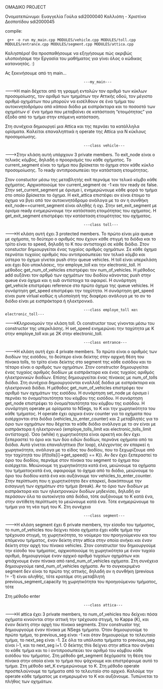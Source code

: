 OMAΔIKO PROJECT

Ονοματεπώνυμο:  Ευαγγελία Γούλα  sdi2000040
                Καλλιόπη - Χριστίνα Δεσποτίδου sdi2000045

compile:

     g++ -o run my_main.cpp MODULES/vehicle.cpp MODULES/toll.cpp MODULES/entrance.cpp MODULES/segment.cpp MODULES/attica.cpp                

Καλησπέρα! Θα προσπαθήσουμε να εξηγήσουμε πώς ακριβώς υλοποιήσαμε την Εργασία του μαθήματος για γίνει όλος ο κώδικας κατανοητός. :)

Ας ξεκινήσουμε από τη main...

                                        ---my_main---
--->Η main δέχεται από τη γραμμή εντολών τον αριθμό των κύκλων προσομοίωσης, τον αριθμό των τμημάτων την Αττικής οδού, τον μέγιστο αριθμό οχημάτων που μπορούν να εισέλθουν σε ένα τμήμα του 
αυτοκινητοδρόμου από κάποιο διόδιο με εισπράκτορα και το ποσοστό των οχημάτων σ΄ ένα τμήμα που μεταβαίνει σε κατάσταση “ετοιμότητας” για έξοδο από το τμήμα στην επόμενη κατάσταση.

Στη συνέχεια δημιουργεί μια Attica και της περνάει τα κατάλληλα ορίσματα.
Καλείται επαναληπτικά η operate της Attica για Ν κύκλους προσομοίωσης.


                                        ---class vehicle---
--->Στην κλάση αυτή υπάρχουν 3 private members. Το exit_node είναι ο τελικός κόμβος, δηλαδή ο προορισμός του κάθε οχήματος. Το current_segment είναι το τμήμα που βρίσκεται το όχημα στον κάθε 
κύκλο προσομοίωσης. Το ready αντιπροσωπεύει την κατάσταση ετοιμότητας.

Στον constuctor μέσω της μεταβλητής exit περνάμε τον τελικό κόμβο κάθε οχήματος. Αρχικοποιούμε τον current_segment σε -1 και τον ready σε false. 
Στην set_current_segment με όρισμα i, ενημερώνουμε κάθε φορά το τμήμα στο οποίο βρίσκεται το όχημα. 
Η exit_attica επιστέφει αν είναι έτοιμο το όχημα να βγει από τον αυτοκινητόδρομο ανάλογα με το αν η συνθήκη exit_node==current_segment είναι αληθής ή οχι.
Στην set_exit_segment με όρισμα ready ενημερώνουμε την κατάσταση ετοιμότητας του οχήματος.
Η get_exit_segment επιστρέφει την κατάσταση ετοιμότητας του οχήματος.


                                        ---class toll---
--->Η κλάση αυτή έχει 3 protected members. Το πρώτο είναι μία queue με οχήματα, το δεύτερο ο αριθμός που έχουν κάθε στιγμή τα διόδια και το τρίτο είναι το speed, δηλαδή το Κ που αντιστοιχεί σε 
κάθε διόδιο.
Στον constuctor δημιουργείται ένας τυχαίος αριθμός οχημάτων. Σε κάθε όχημα περνάται τυχαίος αριθμός που αντιπροσωπεύει τον τελικό κόμβο και ύστερα το όχημα γίνεται push στην queue vehicles.
Η toll είναι υπερκλάση και έχει δύο υποκλάσεις, την employe_toll και την electronic_toll. 
Η μέθοδος get_num_of_vehicles επιστρέφει τον num_of_vehicles.
Η μέθοδος add αυξάνει τον αρθμό των οχημάτων του διοδίου κάνοντας push στην queue ένα όχημα και η sub αντίστοιχα τα αφαιρεί.
Η συνάρτηση get_vehicle επιστρέφει reference στο πρώτο όχημα της queue vehicles.
Η συνάρτηση get_speed επιστρέφει την ταχύτητα.
Η συνάρτηση get_speed είναι pure virlual καθώς η υλοποίησή της διαφέρει ανάλογα με το αν το διόδιο είναι με εισπράκτορα ή ηλεκτρονικό.


                                        ---class employe_toll και electronic_toll---
--->Κληρονομούν την κλάση toll. Οι constructor τους γίνονται μέσω του constructor της υπερκλάσης.
Η set_speed ενημερώνει την ταχύτητα με Κ στην employe_toll και με 2Κ στην electronic_toll.


                                        ---class entrance---
--->Η κλάση αυτή έχει 4 private members. Το πρώτο είναι ο αριθμός των διοδίων της εισόδου, το δεύτερο είναι δείκτης στην αρχική θέση του πίνακα tolls, το τρίτο είναι δείκτης στο segment της 
κάθε εισόδου και το τέταρο είναι ο αριθμός των οχημάτων.
Στον constructor δημιουργείται ένας τυχαίος αριθμός διοδίων με εισπράκτορα και ένας τυχαίος αριθμός ηλεκτρονικών διοδίων. Επίσης δημιουργείται ένας πίνακας με num_of_tolls διόδια.
Στη συνέχεια δημιουργούνται εναλλάξ διόδια με εισπράκτορα και ηλεκτρονικά διόδια.
Η μέθοδος get_num_of_vehicles επιστρέφει τον αριθμό των οχημάτων της εισόδου.
Η συνάρτηση set_node με όρισμα i περνάει το όνομα/ταυτότητα του κόμβου της εισόδου.
Η συνάρτηση get_node επιστρέφει το όνομα/ταυτότητα του κόμβου της εισόδου.
H συνάρτηση operate με ορίσματα το NSegs, το Κ και την χωρητικότητα του κάθε τμήματος. Η operate έχει αρχικα έναν counter για τα οχήματα που εισέρχονται στα διόδια (vehicles_to_enter_counter) 
και 2 μεταβλητές για το όριο των οχημάτων που δέχεται το κάθε διόδιο ανάλογα με το αν είναι με εισπράκτορα ή ηλεκτρονικό (employe_tolls_limit και electronic_tolls_limit αντίστοιχα).
Όσο (while) η χωρητικότητα είναι αρκετή και δεν έχει ξεπεραστεί το όριο και των δύο ειδών διοδίων, περνάνε οχήματα από τα διόδια.
Αυτό γίνεται επαναληπτικα (for loop), ελέγχοντας αν επαρκεί η χωρητικότητα, ανάλογα με το είδος του διοδίου, που το ξεχωρίζουμε από την ταχύτητά του (if(tolls[i]->get_speed() == K)). Αν δεν 
έχει ξεπεραστεί το όριο του διοδίου, περνάμε στον πίνακα του segment το όχημα που εισέρχεται. Μειώνουμε τη χωρητικότητα κατά ένα, μειώνουμε τα οχήματα του τμήματοςκατά ένα, αφαιρούμε το όχημα 
από το διόδιο, μειώνουμε το όριο του διοδίου κατά ένα και αυξάνουμε τον vehicles_to_enter_counter. Στην περίπτωση που η χωρητικότητα δεν επαρκεί, διακόπτουμε την εισαγωγή των οχημάτων στο 
τμήμα (break).
Αν το όριο των διοδίων με εισπράκτορα και των ηλεκτρονικών διοδίων μηδενίσει, δηλαδή αν περάσουν όλα τα αυτοκίνητα από διόδια, τότε αυξάνουμε το Κ κατά ένα, στην αντίθετη περίπτωση το 
μειώνουμε κατά ένα. Τότε ενημερώνουμε το τμήμα για τη νέα τιμή του Κ.
Στη συνέχεια 


                                        ---class segment---
--->H κλάση segment έχει 6 private members, την είσοδο του τμήματος, το num_of_vehicles που δείχνει πόσα οχήματα έχει κάθε τμήμα την τρέχουσα στιγμή, τη χωρητικότητα, το νούμερο του προηγούμενου
και του επόμενου τμήματος, έναν δείκτη στην attica στην οποία ανήκει και έναν δείκτη στην αρχή του πίνακα vehicles.
Στον constructor του δημιουργούμε την είσοδο του τμήματος, αρχικοποιούμε τη χωρητικότητα με έναν τυχαίο αριθμό, δημιουργούμε έναν αρχικό αριθμό τυχαίων οχημάτων και φτιάχνουμε έναν πίνακα από
rand_num_of_vehicles οχήματα. Στη συνέχεια δημιουργούμε rand_num_of_vehicles οχήματα. 
Αν το συγκεκριμένο segment δεν είναι το πρώτο της αττικής, δηλαδή αν η συνθήκη (previous != -1) είναι αληθής, τότε κρατάμε στη μεταβλητή previous_segment_capacity τη χωρητικότητα του προηγούμενου τμήματος,
τότε 

Στη μέθοδο enter 



                                        ---class attica---
--->Η attica έχει 3 private members, το num_of_vehicles που δείχνει πόσα οχήματα κινούνται στην αττική την τρέχουσα στιγμή, το Kappa (Κ), και έναν δείκτη στην αρχή του πίνακα segments. 
Στον construstor της δημιουργούμε έναν πίνακα με NSegs τμήματα. Όταν δημιουργούμε το πρώτο τμήμα, το previous_seg είναι -1 και όταν δημιουρούμε το τελευταίο τμήμα, το next_seg είναι -1. 
Σε όλα τα υπόλοιπα τμήματα το previous_seg είναι i-1, και το next_seg i+1. Ο δείκτης this δείχνει στην attica που ανήκει το κάθε τμήμα και το i αντιπροσωπεύει τον αριθμό του κόμβου κάθε εισόδου του τμήματος.
Στη μέθοδο get_segment δεχόμαστε τη θέση του πίνακα στην οποία είναι το τμήμα που ψάχνουμε και επιστρέφουμε αυτό το τμήμα.
Στη μέθοδο set_K ενημερώνουμε το Κ.
Στη μέθοδο operate προσπελαύνουμε τα τμήματα από το τελευταίο στο αρχικό. Καλούμε την operate κάθε τμήματος με ενημερωμένο το Κ και αυξάνουμε. Τυπώνεται το πλήθος των οχημάτων.